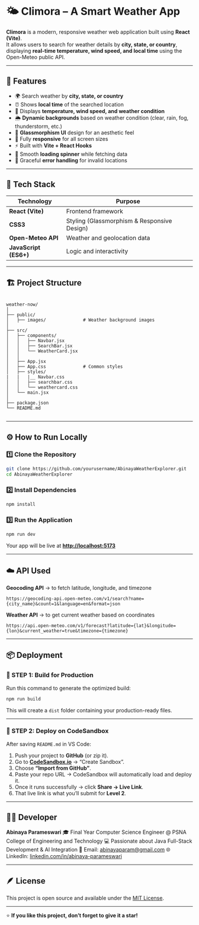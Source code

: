 # 🌤️ Climora – A Smart Weather App

**Climora** is a modern, responsive weather web application built using **React (Vite)**.  
It allows users to search for weather details by **city, state, or country**, displaying **real-time temperature, wind speed, and local time** using the Open-Meteo public API.  

---

## 🚀 Features

- 🌍 Search weather by **city, state, or country**
- ⏰ Shows **local time** of the searched location
- 🧭 Displays **temperature, wind speed, and weather condition**
- 🌦️ **Dynamic backgrounds** based on weather condition (clear, rain, fog, thunderstorm, etc.)
- 💠 **Glassmorphism UI** design for an aesthetic feel
- 📱 Fully **responsive** for all screen sizes
- ⚡ Built with **Vite + React Hooks**
- 🔁 Smooth **loading spinner** while fetching data
- 🚫 Graceful **error handling** for invalid locations

---

## 🧠 Tech Stack

| Technology | Purpose |
|-------------|----------|
| **React (Vite)** | Frontend framework |
| **CSS3** | Styling (Glassmorphism & Responsive Design) |
| **Open-Meteo API** | Weather and geolocation data |
| **JavaScript (ES6+)** | Logic and interactivity |

---

## 🏗️ Project Structure

```

weather-now/
│
├── public/
│   ├── images/              # Weather background images
│
├── src/
│   ├── components/
│   │   ├── Navbar.jsx
│   │   ├── SearchBar.jsx
│   │   └── WeatherCard.jsx
│   │
│   ├── App.jsx
│   ├── App.css              # Common styles
│   ├── styles/
|   |   |__ Navbar.css
│   │   ├── searchbar.css
│   │   └── weathercard.css
│   └── main.jsx
│
├── package.json
└── README.md


````

---

## ⚙️ How to Run Locally

### 1️⃣ Clone the Repository

```bash
git clone https://github.com/yourusername/AbinayaWeatherExplorer.git
cd AbinayaWeatherExplorer
````

### 2️⃣ Install Dependencies

```bash
npm install
```

### 3️⃣ Run the Application

```bash
npm run dev
```

Your app will be live at **[http://localhost:5173](http://localhost:5173)**

---

## ☁️ API Used

**Geocoding API** → to fetch latitude, longitude, and timezone

```
https://geocoding-api.open-meteo.com/v1/search?name={city_name}&count=1&language=en&format=json
```

**Weather API** → to get current weather based on coordinates

```
https://api.open-meteo.com/v1/forecast?latitude={lat}&longitude={lon}&current_weather=true&timezone={timezone}
```

---

## 📦 Deployment

### 🚀 STEP 1: Build for Production

Run this command to generate the optimized build:

```bash
npm run build
```

This will create a `dist` folder containing your production-ready files.

---

### 🚀 STEP 2: Deploy on **CodeSandbox**

After saving `README.md` in VS Code:

1. Push your project to **GitHub** (or zip it).
2. Go to **[CodeSandbox.io](https://codesandbox.io/)** → “Create Sandbox”.
3. Choose **“Import from GitHub”**.
4. Paste your repo URL → CodeSandbox will automatically load and deploy it.
5. Once it runs successfully → click **Share → Live Link**.
6. That live link is what you’ll submit for **Level 2**.

---

## 🧑‍💻 Developer

**Abinaya Parameswari**
🎓 Final Year Computer Science Engineer @ PSNA College of Engineering and Technology
💻 Passionate about Java Full-Stack Development & AI Integration
📧 Email: [abinayaparam@gmail.com](mailto:abinayaparam@gmail.com)
🌐 LinkedIn: [linkedin.com/in/abinaya-parameswari](https://linkedin.com/in/abinaya-parameswari)

---

## 🪶 License

This project is open source and available under the [MIT License](LICENSE).

---

⭐ **If you like this project, don’t forget to give it a star!**

```
